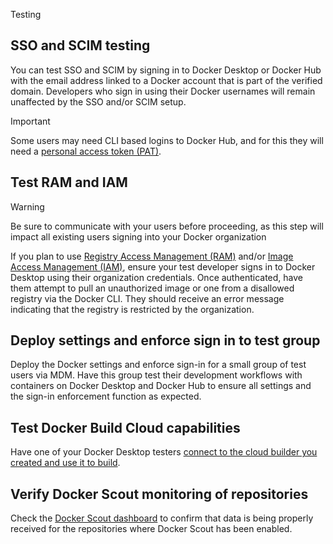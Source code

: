 Testing


## SSO and SCIM testing

You can test SSO and SCIM by signing in to Docker Desktop or Docker Hub with the email address linked to a Docker account that is part of the verified domain. Developers who sign in using their Docker usernames will remain unaffected by the SSO and/or SCIM setup. 

> [!IMPORTANT] 
>
> Some users may need CLI based logins to Docker Hub, and for this they will need a [personal access token (PAT)](/manuals/security/for-developers/access-tokens.md).

## Test RAM and IAM

> [!WARNING]
> Be sure to communicate with your users before proceeding, as this step will impact all existing users signing into your Docker organization

If you plan to use [Registry Access Management (RAM)](/manuals/enterprise/security/hardened-desktop/registry-access-management.md) and/or [Image Access Management (IAM)](/manuals/enterprise/security/hardened-desktop/image-access-management.md), ensure your test developer signs in to Docker Desktop using their organization credentials. Once authenticated, have them attempt to pull an unauthorized image or one from a disallowed registry via the Docker CLI. They should receive an error message indicating that the registry is restricted by the organization.

## Deploy settings and enforce sign in to test group

Deploy the Docker settings and enforce sign-in for a small group of test users via MDM. Have this group test their development workflows with containers on Docker Desktop and Docker Hub to ensure all settings and the sign-in enforcement function as expected.

## Test Docker Build Cloud capabilities

Have one of your Docker Desktop testers [connect to the cloud builder you created and use it to build](/manuals/build-cloud/usage.md). 

## Verify Docker Scout monitoring of repositories

Check the [Docker Scout dashboard](https://scout.docker.com/) to confirm that data is being properly received for the repositories where Docker Scout has been enabled.
